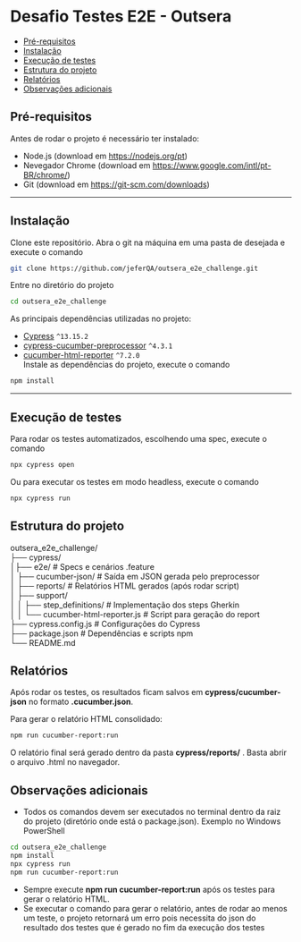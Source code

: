 # Desafio Testes E2E - Outsera

- [Pré-requisitos](#pré-requisitos)  
- [Instalação](#instalação)  
- [Execução de testes](#execução-de-testes)  
- [Estrutura do projeto](#estrutura-do-projeto)  
- [Relatórios](#relatórios)  
- [Observações adicionais](#observações-adicionais)

## Pré-requisitos
Antes de rodar o projeto é necessário ter instalado:
- Node.js (download em https://nodejs.org/pt)
- Nevegador Chrome (download em https://www.google.com/intl/pt-BR/chrome/)
- Git (download em https://git-scm.com/downloads)

---

## Instalação
Clone este repositório. Abra o git na máquina em uma pasta de desejada e execute o comando
```bash
git clone https://github.com/jeferQA/outsera_e2e_challenge.git
```
Entre no diretório do projeto
```bash
cd outsera_e2e_challenge
```
As principais dependências utilizadas no projeto:

- [Cypress](https://www.cypress.io/) `^13.15.2`  
- [cypress-cucumber-preprocessor](https://github.com/badeball/cypress-cucumber-preprocessor) `^4.3.1`  
- [cucumber-html-reporter](https://github.com/gkushang/cucumber-html-reporter) `^7.2.0`  
Instale as dependências do projeto, execute o comando
```bash
npm install
```
---

## Execução de testes
Para rodar os testes automatizados, escolhendo uma spec, execute o comando
```bash
npx cypress open
```
Ou para executar os testes em modo headless, execute o comando
```bash
npx cypress run
```

## Estrutura do projeto
outsera_e2e_challenge/
<br>├── cypress/
<br>│├── e2e/ # Specs e cenários .feature
<br>│ ├── cucumber-json/ # Saída em JSON gerada pelo preprocessor
<br>│ ├── reports/ # Relatórios HTML gerados (após rodar script)
<br>│ ├── support/
<br>│ │ ├── step_definitions/ # Implementação dos steps Gherkin
<br>│ │ └── cucumber-html-reporter.js # Script para geração do report
<br>├── cypress.config.js # Configurações do Cypress
<br>├── package.json # Dependências e scripts npm
<br>└── README.md

## Relatórios
Após rodar os testes, os resultados ficam salvos em <b>cypress/cucumber-json</b> no formato <b>.cucumber.json</b>.

Para gerar o relatório HTML consolidado:
```bash
npm run cucumber-report:run
```
O relatório final será gerado dentro da pasta <b>cypress/reports/</b> . Basta abrir o arquivo .html no navegador.

## Observações adicionais
- Todos os comandos devem ser executados no terminal dentro da raiz do projeto (diretório onde está o package.json).
Exemplo no Windows PowerShell
```bash
cd outsera_e2e_challenge
npm install
npx cypress run
npm run cucumber-report:run
```
- Sempre execute <b>npm run cucumber-report:run</b> após os testes para gerar o relatório HTML.
- Se executar o comando para gerar o relatório, antes de rodar ao menos um teste, o projeto retornará um erro pois necessita do json do resultado dos testes que é gerado no fim da execução dos testes
